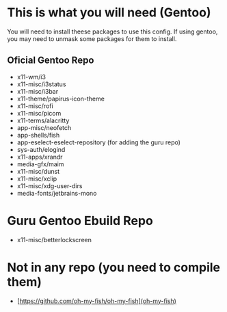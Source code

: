 # This is what you will need (Gentoo)

You will need to install theese packages to use this config. If using gentoo, you may need to unmask some packages for them to install.

## Oficial Gentoo Repo
- x11-wm/i3
- x11-misc/i3status
- x11-misc/i3bar
- x11-theme/papirus-icon-theme
- x11-misc/rofi
- x11-misc/picom
- x11-terms/alacritty
- app-misc/neofetch
- app-shells/fish
- app-eselect-eselect-repository (for adding the guru repo)
- sys-auth/elogind
- x11-apps/xrandr
- media-gfx/maim
- x11-misc/dunst
- x11-misc/xclip
- x11-misc/xdg-user-dirs
- media-fonts/jetbrains-mono

# Guru Gentoo Ebuild Repo
- x11-misc/betterlockscreen

# Not in any repo (you need to compile them)
- [https://github.com/oh-my-fish/oh-my-fish](oh-my-fish)

